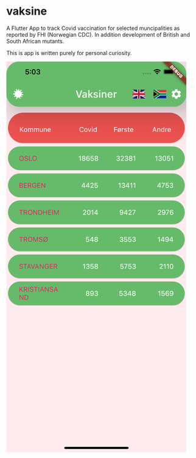 # vaksine

A Flutter App to track Covid vaccination for selected muncipalities as reported by FHI (Norwegian CDC). In addition development of British and South African mutants.

This is app is written purely for personal curiosity.

![screenshot](screenshot.png)



